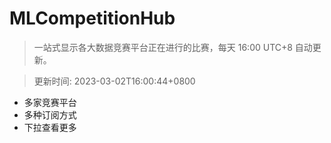 # MLCompetitionHub

> 一站式显示各大数据竞赛平台正在进行的比赛，每天 16:00 UTC+8 自动更新。
  
> 更新时间: 2023-03-02T16:00:44+0800 

* 多家竞赛平台
* 多种订阅方式
* 下拉查看更多